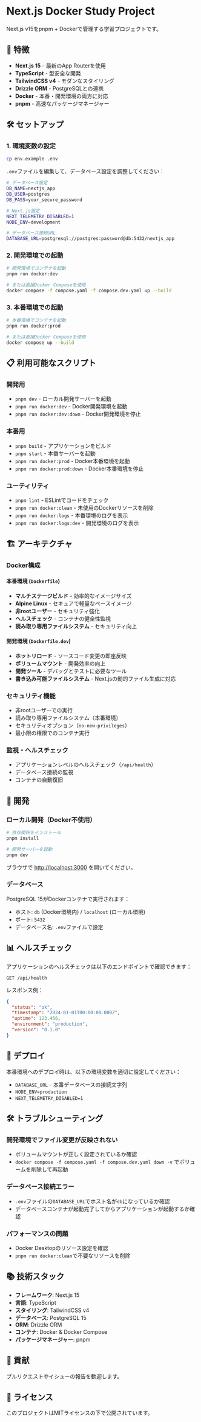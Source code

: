 # Next.js Docker Study Project

Next.js v15をpnpm + Dockerで管理する学習プロジェクトです。

## 🚀 特徴

- **Next.js 15** - 最新のApp Routerを使用
- **TypeScript** - 型安全な開発
- **TailwindCSS v4** - モダンなスタイリング
- **Drizzle ORM** - PostgreSQLとの連携
- **Docker** - 本番・開発環境の両方に対応
- **pnpm** - 高速なパッケージマネージャー

## 🛠️ セットアップ

### 1. 環境変数の設定

```bash
cp env.example .env
```

`.env`ファイルを編集して、データベース設定を調整してください：

```bash
# データベース設定
DB_NAME=nextjs_app
DB_USER=postgres
DB_PASS=your_secure_password

# Next.js設定
NEXT_TELEMETRY_DISABLED=1
NODE_ENV=development

# データベース接続URL
DATABASE_URL=postgresql://postgres:password@db:5432/nextjs_app
```

### 2. 開発環境での起動

```bash
# 開発環境でコンテナを起動
pnpm run docker:dev

# または直接Docker Composeを使用
docker compose -f compose.yaml -f compose.dev.yaml up --build
```

### 3. 本番環境での起動

```bash
# 本番環境でコンテナを起動
pnpm run docker:prod

# または直接Docker Composeを使用
docker compose up --build
```

## 📋 利用可能なスクリプト

### 開発用
- `pnpm dev` - ローカル開発サーバーを起動
- `pnpm run docker:dev` - Docker開発環境を起動
- `pnpm run docker:dev:down` - Docker開発環境を停止

### 本番用
- `pnpm build` - アプリケーションをビルド
- `pnpm start` - 本番サーバーを起動
- `pnpm run docker:prod` - Docker本番環境を起動
- `pnpm run docker:prod:down` - Docker本番環境を停止

### ユーティリティ
- `pnpm lint` - ESLintでコードをチェック
- `pnpm run docker:clean` - 未使用のDockerリソースを削除
- `pnpm run docker:logs` - 本番環境のログを表示
- `pnpm run docker:logs:dev` - 開発環境のログを表示

## 🏗️ アーキテクチャ

### Docker構成

#### 本番環境 (`Dockerfile`)
- **マルチステージビルド** - 効率的なイメージサイズ
- **Alpine Linux** - セキュアで軽量なベースイメージ
- **非rootユーザー** - セキュリティ強化
- **ヘルスチェック** - コンテナの健全性監視
- **読み取り専用ファイルシステム** - セキュリティ向上

#### 開発環境 (`Dockerfile.dev`)
- **ホットリロード** - ソースコード変更の即座反映
- **ボリュームマウント** - 開発効率の向上
- **開発ツール** - デバッグとテストに必要なツール
- **書き込み可能ファイルシステム** - Next.jsの動的ファイル生成に対応

### セキュリティ機能

- 非rootユーザーでの実行
- 読み取り専用ファイルシステム（本番環境）
- セキュリティオプション（`no-new-privileges`）
- 最小限の権限でのコンテナ実行

### 監視・ヘルスチェック

- アプリケーションレベルのヘルスチェック（`/api/health`）
- データベース接続の監視
- コンテナの自動復旧

## 🔧 開発

### ローカル開発（Docker不使用）

```bash
# 依存関係をインストール
pnpm install

# 開発サーバーを起動
pnpm dev
```

ブラウザで [http://localhost:3000](http://localhost:3000) を開いてください。

### データベース

PostgreSQL 15がDockerコンテナで実行されます：
- ホスト: `db` (Docker環境内) / `localhost` (ローカル環境)
- ポート: `5432`
- データベース名: `.env`ファイルで設定

## 📊 ヘルスチェック

アプリケーションのヘルスチェックは以下のエンドポイントで確認できます：

```
GET /api/health
```

レスポンス例：
```json
{
  "status": "ok",
  "timestamp": "2024-01-01T00:00:00.000Z",
  "uptime": 123.456,
  "environment": "production",
  "version": "0.1.0"
}
```

## 🚀 デプロイ

本番環境へのデプロイ時は、以下の環境変数を適切に設定してください：

- `DATABASE_URL` - 本番データベースの接続文字列
- `NODE_ENV=production`
- `NEXT_TELEMETRY_DISABLED=1`

## 🛠️ トラブルシューティング

### 開発環境でファイル変更が反映されない
- ボリュームマウントが正しく設定されているか確認
- `docker compose -f compose.yaml -f compose.dev.yaml down -v` でボリュームを削除して再起動

### データベース接続エラー
- `.env`ファイルの`DATABASE_URL`でホスト名が`db`になっているか確認
- データベースコンテナが起動完了してからアプリケーションが起動するか確認

### パフォーマンスの問題
- Docker Desktopのリソース設定を確認
- `pnpm run docker:clean`で不要なリソースを削除

## 📚 技術スタック

- **フレームワーク**: Next.js 15
- **言語**: TypeScript
- **スタイリング**: TailwindCSS v4
- **データベース**: PostgreSQL 15
- **ORM**: Drizzle ORM
- **コンテナ**: Docker & Docker Compose
- **パッケージマネージャー**: pnpm

## 🤝 貢献

プルリクエストやイシューの報告を歓迎します。

## 📄 ライセンス

このプロジェクトはMITライセンスの下で公開されています。
